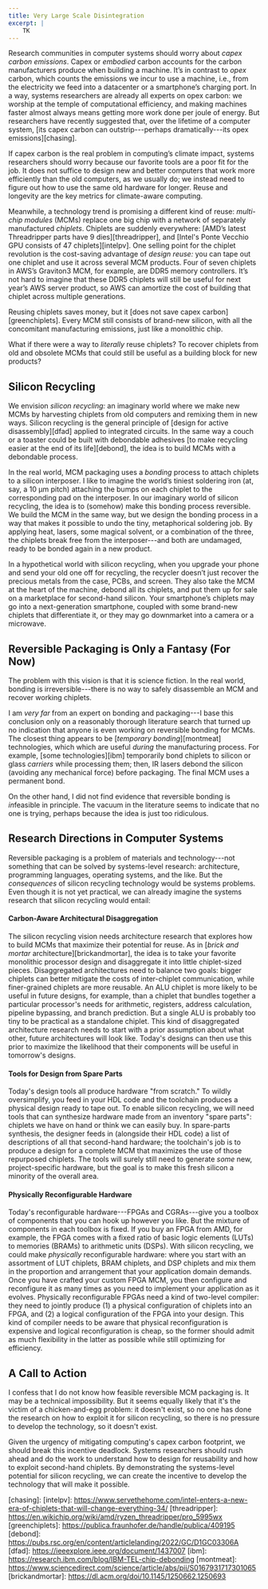 ```yaml
---
title: Very Large Scale Disintegration
excerpt: |
    TK
---
```

Research communities in computer systems should worry about *capex carbon emissions*.
Capex or *embodied* carbon accounts for the carbon manufacturers produce when building a machine.
It’s in contrast to *opex* carbon, which counts the emissions we incur to use a machine, i.e., from the electricity we feed into a datacenter or a smartphone’s charging port.
In a way, systems researchers are already all experts on opex carbon: we worship at the temple of computational efficiency, and making machines faster almost always means getting more work done per joule of energy.
But researchers have recently suggested that, over the lifetime of a computer system, [its capex carbon can outstrip---perhaps dramatically---its opex emissions][chasing].

If capex carbon is the real problem in computing’s climate impact, systems researchers should worry because our favorite tools are a poor fit for the job.
It does not suffice to design new and better computers that work more efficiently than the old computers, as we usually do; we instead need to figure out how to use the same old hardware for longer.
Reuse and longevity are the key metrics for climate-aware computing.

Meanwhile, a technology trend is promising a different kind of reuse: *multi-chip modules* (MCMs) replace one big chip with a network of separately manufactured *chiplets*.
Chiplets are suddenly everywhere: [AMD’s latest Threadripper parts have 9 dies][threadripper], and [Intel's Ponte Vecchio GPU consists of 47 chiplets][intelpv].
One selling point for the chiplet revolution is the cost-saving advantage of *design reuse:* you can tape out one chiplet and use it across several MCM products.
Four of seven chiplets in AWS’s Graviton3 MCM, for example, are DDR5 memory controllers.
It’s not hard to imagine that these DDR5 chiplets will still be useful for next year’s AWS server product, so AWS can amortize the cost of building that chiplet across multiple generations.

Reusing chiplets saves money, but it [does not save capex carbon][greenchiplets].
Every MCM still consists of brand-new silicon, with all the concomitant manufacturing emissions, just like a monolithic chip.

What if there were a way to *literally* reuse chiplets?
To recover chiplets from old and obsolete MCMs that could still be useful as a building block for new products?

## Silicon Recycling

We envision *silicon recycling:* an imaginary world where we make new MCMs by harvesting chiplets from old computers and remixing them in new ways.
Silicon recycling is the general principle of [design for active disassembly][dfad] applied to integrated circuits.
In the same way a couch or a toaster could be built with debondable adhesives [to make recycling easier at the end of its life][debond], the idea is to build MCMs with a debondable process.

In the real world, MCM packaging uses a *bonding* process to attach chiplets to a silicon interposer.
I like to imagine the world’s tiniest soldering iron (at, say, a 10&nbsp;µm pitch) attaching the bumps on each chiplet to the corresponding pad on the interposer.
In our imaginary world of silicon recycling, the idea is to (somehow) make this bonding process reversible.
We build the MCM in the same way, but we design the bonding process in a way that makes it possible to undo the tiny, metaphorical soldering job.
By applying heat, lasers, some magical solvent, or a combination of the three, the chiplets break free from the interposer---and both are undamaged, ready to be bonded again in a new product.

In a hypothetical world with silicon recycling, when you upgrade your phone and send your old one off for recycling, the recycler doesn’t just recover the precious metals from the case, PCBs, and screen.
They also take the MCM at the heart of the machine, debond all its chiplets, and put them up for sale on a marketplace for second-hand silicon.
Your smartphone’s chiplets may go into a next-generation smartphone, coupled with some brand-new chiplets that differentiate it, or they may go downmarket into a camera or a microwave.

## Reversible Packaging is Only a Fantasy (For Now)

The problem with this vision is that it is science fiction.
In the real world, bonding is irreversible---there is no way to safely disassemble an MCM and recover working chiplets.

I am *very far* from an expert on bonding and packaging---I base this conclusion only on a reasonably thorough literature search that turned up no indication that anyone is even working on reversible bonding for MCMs.
The closest thing appears to be [*temporary bonding*][montmeat] technologies, which which are useful *during* the manufacturing process.
For example, [some technologies][ibm] temporarily bond chiplets to silicon or glass *carriers* while processing them; then, IR lasers debond the silicon (avoiding any mechanical force) before packaging.
The final MCM uses a permanent bond.

On the other hand, I did not find evidence that reversible bonding is *in*feasible in principle.
The vacuum in the literature seems to indicate that no one is trying, perhaps because the idea is just too ridiculous.

## Research Directions in Computer Systems

Reversible packaging is a problem of materials and technology---not something that can be solved by systems-level research: architecture, programming languages, operating systems, and the like.
But the *consequences* of silicon recycling technology would be systems problems.
Even though it is not yet practical, we can already imagine the systems research that silicon recycling would entail:

#### Carbon-Aware Architectural Disaggregation

The silicon recycling vision needs architecture research that explores how to build MCMs that maximize their potential for reuse.
As in [*brick and mortar* architecture][brickandmortar],
the idea is to take your favorite monolithic processor design and disaggregate it into little chiplet-sized pieces.
Disaggregated architectures need to balance two goals:
bigger chiplets can better mitigate the costs of inter-chiplet communication,
while finer-grained chiplets are more reusable.
An ALU chiplet is more likely to be useful in future designs, for example, than a chiplet that bundles together a particular processor's needs for arithmetic, registers, address calculation, pipeline bypassing, and branch prediction.
But a single ALU is probably too tiny to be practical as a standalone chiplet.
This kind of disaggregated architecture research needs to start with a prior assumption about what other, future architectures will look like.
Today's designs can then use this prior to maximize the likelihood that their components will be useful in tomorrow's designs.

#### Tools for Design from Spare Parts

Today's design tools all produce hardware "from scratch."
To wildly oversimplify, you feed in your HDL code and the toolchain produces a physical design ready to tape out.
To enable silicon recycling, we will need tools that can synthesize hardware made from an inventory "spare parts":
chiplets we have on hand or think we can easily buy.
In spare-parts synthesis, the designer feeds in (alongside their HDL code) a list of descriptions of all that second-hand hardware;
the toolchain's job is to produce a design for a complete MCM that maximizes the use of those repurposed chiplets.
The tools will surely still need to generate *some* new, project-specific hardware, but the goal is to make this fresh silicon a minority of the overall area.

#### Physically Reconfigurable Hardware

Today's reconfigurable hardware---FPGAs and CGRAs---give you a toolbox of components that you can hook up however you like.
But the mixture of components in each toolbox is fixed.
If you buy an FPGA from AMD, for example, the FPGA comes with a fixed ratio of basic logic elements (LUTs) to memories (BRAMs) to arithmetic units (DSPs).
With silicon recycling, we could make *physically* reconfigurable hardware: where you start with an assortment of LUT chiplets, BRAM chiplets, and DSP chiplets and mix them in the proportion and arrangement that your application domain demands.
Once you have crafted your custom FPGA MCM, you then configure and reconfigure it as many times as you need to implement your application as it evolves.
Physically reconfigurable FPGAs need a kind of two-level compiler:
they need to jointly produce (1) a physical configuration of chiplets into an FPGA, and (2) a logical configuration of the FPGA into your design.
This kind of compiler needs to be aware that physical reconfiguration is expensive and logical reconfiguration is cheap, so the former should admit as much flexibility in the latter as possible while still optimizing for efficiency.

## A Call to Action

I confess that I do not know how feasible reversible MCM packaging is.
It may be a technical impossibility.
But it seems equally likely that it's the victim of a chicken-and-egg problem:
it doesn't exist, so no one has done the research on how to exploit it for silicon recycling, so there is no pressure to develop the technology, so it doesn't exist.

Given the urgency of mitigating computing's capex carbon footprint, we should break this incentive deadlock.
Systems researchers should rush ahead and do the work to understand how to design for reusability and how to exploit second-hand chiplets.
By demonstrating the systems-level potential for silicon recycling, we can create the incentive to develop the technology that will make it possible.

[chasing]: 
[intelpv]: https://www.servethehome.com/intel-enters-a-new-era-of-chiplets-that-will-change-everything-34/
[threadripper]: https://en.wikichip.org/wiki/amd/ryzen_threadripper/pro_5995wx
[greenchiplets]: https://publica.fraunhofer.de/handle/publica/409195
[debond]: https://pubs.rsc.org/en/content/articlelanding/2022/GC/D1GC03306A
[dfad]: https://ieeexplore.ieee.org/document/1437007
[ibm]: https://research.ibm.com/blog/IBM-TEL-chip-debonding
[montmeat]: https://www.sciencedirect.com/science/article/abs/pii/S0167931717301065
[brickandmortar]: https://dl.acm.org/doi/10.1145/1250662.1250693
